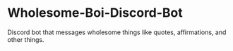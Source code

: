 # Wholesome-Boi-Discord-Bot
Discord bot that messages wholesome things like quotes, affirmations, and other things.
